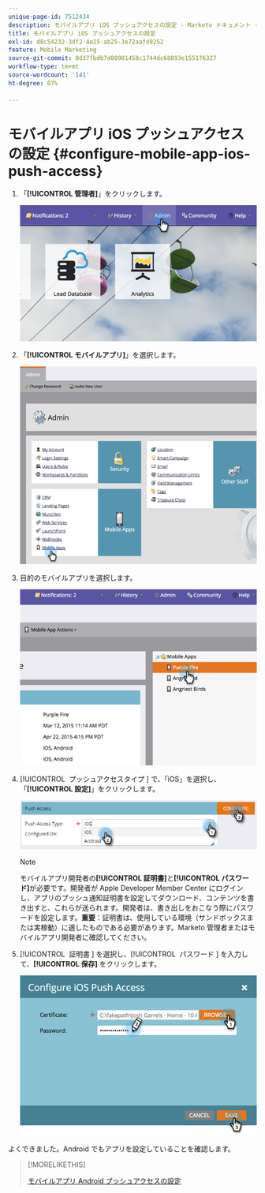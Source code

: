 ```yaml
---
unique-page-id: 7512434
description: モバイルアプリ iOS プッシュアクセスの設定 - Marketo ドキュメント - 製品ドキュメント
title: モバイルアプリ iOS プッシュアクセスの設定
exl-id: d8c54232-3df2-4e25-ab25-3e72aaf49252
feature: Mobile Marketing
source-git-commit: 0d37fbdb7d08901458c1744dc68893e155176327
workflow-type: tm+mt
source-wordcount: '141'
ht-degree: 87%

---
```


# モバイルアプリ iOS プッシュアクセスの設定 {#configure-mobile-app-ios-push-access}

1. 「**[!UICONTROL 管理者]**」をクリックします。

   ![](assets/image2015-4-22-16-3a12-3a32.png)

1. 「**[!UICONTROL モバイルアプリ]**」を選択します。

   ![](assets/image2015-4-22-16-3a14-3a29.png)

1. 目的のモバイルアプリを選択します。

   ![](assets/image2015-4-22-16-3a33-3a19.png)

1. [!UICONTROL &#x200B; プッシュアクセスタイプ &#x200B;] で、「iOS」を選択し、「**[!UICONTROL 設定]**」をクリックします。

   ![](assets/image2016-6-10-11-3a37-3a9.png)

   >[!NOTE]
   >
   >モバイルアプリ開発者の&#x200B;**[!UICONTROL 証明書]**&#x200B;と&#x200B;**[!UICONTROL パスワード]**&#x200B;が必要です。開発者が Apple Developer Member Center にログインし、アプリのプッシュ通知証明書を設定してダウンロード、コンテンツを書き出すと、これらが送られます。開発者は、書き出しをおこなう際にパスワードを設定します。**重要**：証明書は、使用している環境（サンドボックスまたは実稼動）に適したものである必要があります。Marketo 管理者またはモバイルアプリ開発者に確認してください。

1. [!UICONTROL &#x200B; 証明書 &#x200B;] を選択し、[!UICONTROL &#x200B; パスワード &#x200B;] を入力して、**[!UICONTROL 保存]** をクリックします。

   ![](assets/image2015-4-22-17-3a19-3a18.png)

よくできました。Android でもアプリを設定していることを確認します。

>[!MORELIKETHIS]
>
>[モバイルアプリ Android プッシュアクセスの設定](/help/marketo/product-docs/mobile-marketing/admin/configure-mobile-app-android-push-access.md)
